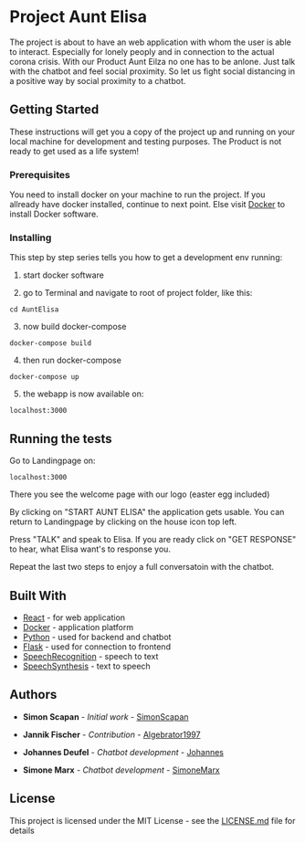 # Project Aunt Elisa

The project is about to have an web application with whom the user is able to interact.
Especially for lonely peoply and in connection to the actual corona crisis.
With our Product Aunt Eilza no one has to be anlone. Just talk with the chatbot and feel social proximity.
So let us fight social distancing in a positive way by social proximity to a chatbot.

## Getting Started

These instructions will get you a copy of the project up and running on your local machine for development and testing purposes. 
The Product is not ready to get used as a life system!

### Prerequisites

You need to install docker on your machine to run the project.
If you allready have docker installed, continue to next point.
Else visit [Docker](https://docs.docker.com/get-docker/) to install Docker software.

### Installing

This step by step series tells you how to get a development env running:

1. start docker software

2. go to Terminal and navigate to root of project folder, like this:


```
cd AuntElisa
```

3. now build docker-compose

```
docker-compose build
```

4. then run docker-compose

```
docker-compose up
```

5. the webapp is now available on:

```
localhost:3000
```


## Running the tests

Go to Landingpage on:

```
localhost:3000
```

There you see the welcome page with our logo (easter egg included)

By clicking on "START AUNT ELISA" the application gets usable.
You can return to Landingpage by clicking on the house icon top left.

Press "TALK" and speak to Elisa.
If you are ready click on "GET RESPONSE" to hear, what Elisa want's to response you.

Repeat the last two steps to enjoy a full conversatoin with the chatbot.



## Built With

* [React](https://reactjs.org) - for web application
* [Docker](https://www.docker.com) - application platform
* [Python](https://www.python.org) - used for backend and chatbot
* [Flask](https://pypi.org/project/Flask/) - used for connection to frontend
* [SpeechRecognition](https://developer.mozilla.org/en-US/docs/Web/API/SpeechRecognition) - speech to text
* [SpeechSynthesis](https://developer.mozilla.org/de/docs/Web/API/SpeechSynthesis) - text to speech


## Authors

* **Simon Scapan** - *Initial work* - [SimonScapan](https://github.com/SimonScapan)

* **Jannik Fischer** - *Contribution* - [Algebrator1997](https://github.com/Algebrator1997)

* **Johannes Deufel** - *Chatbot development* - [Johannes](https://github.com/Johannes998)

* **Simone Marx** - *Chatbot development* - [SimoneMarx](https://github.com/SimoneMarx)



## License

This project is licensed under the MIT License - see the [LICENSE.md](LICENSE.md) file for details

